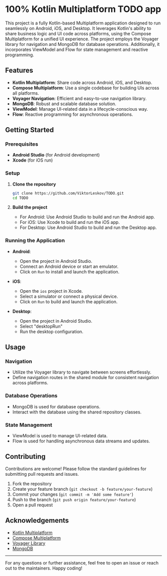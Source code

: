 # 100% Kotlin Multiplatform TODO app

This project is a fully Kotlin-based Multiplatform application designed to run seamlessly on Android, iOS, and Desktop. It leverages Kotlin's ability to share business logic and UI code across platforms, using the Compose Multiplatform for a unified UI experience. The project employs the Voyager library for navigation and MongoDB for database operations. Additionally, it incorporates ViewModel and Flow for state management and reactive programming.

## Features

- **Kotlin Multiplatform**: Share code across Android, iOS, and Desktop.
- **Compose Multiplatform**: Use a single codebase for building UIs across all platforms.
- **Voyager Navigation**: Efficient and easy-to-use navigation library.
- **MongoDB**: Robust and scalable database solution.
- **ViewModel**: Manage UI-related data in a lifecycle-conscious way.
- **Flow**: Reactive programming for asynchronous operations.

## Getting Started

### Prerequisites
- **Android Studio** (for Android development)
- **Xcode** (for iOS run)

### Setup

1. **Clone the repository**
   ```sh
   git clone https://github.com/ViktorLeskov/TODO.git
   cd TODO
   ```

3. **Build the project**
    - For Android: Use Android Studio to build and run the Android app.
    - For iOS: Use Xcode to build and run the iOS app.
    - For Desktop: Use Android Studio to build and run the Desktop app.

### Running the Application

- **Android**:
    - Open the project in Android Studio.
    - Connect an Android device or start an emulator.
    - Click on `Run` to install and launch the application.

- **iOS**:
    - Open the `ios` project in Xcode.
    - Select a simulator or connect a physical device.
    - Click on `Run` to build and launch the application.

- **Desktop**:
    - Open the project in Android Studio.
    - Select "desktopRun"
    - Run the desktop configuration.

## Usage

### Navigation
- Utilize the Voyager library to navigate between screens effortlessly.
- Define navigation routes in the shared module for consistent navigation across platforms.

### Database Operations
- MongoDB is used for database operations.
- Interact with the database using the shared repository classes.

### State Management
- ViewModel is used to manage UI-related data.
- Flow is used for handling asynchronous data streams and updates.

## Contributing

Contributions are welcome! Please follow the standard guidelines for submitting pull requests and issues.

1. Fork the repository
2. Create your feature branch (`git checkout -b feature/your-feature`)
3. Commit your changes (`git commit -m 'Add some feature'`)
4. Push to the branch (`git push origin feature/your-feature`)
5. Open a pull request

## Acknowledgements

- [Kotlin Multiplatform](https://kotlinlang.org/docs/multiplatform.html)
- [Compose Multiplatform](https://www.jetbrains.com/lp/compose-multiplatform/)
- [Voyager Library](https://github.com/adrielcafe/voyager)
- [MongoDB](https://www.mongodb.com/)

---

For any questions or further assistance, feel free to open an issue or reach out to the maintainers. Happy coding!
